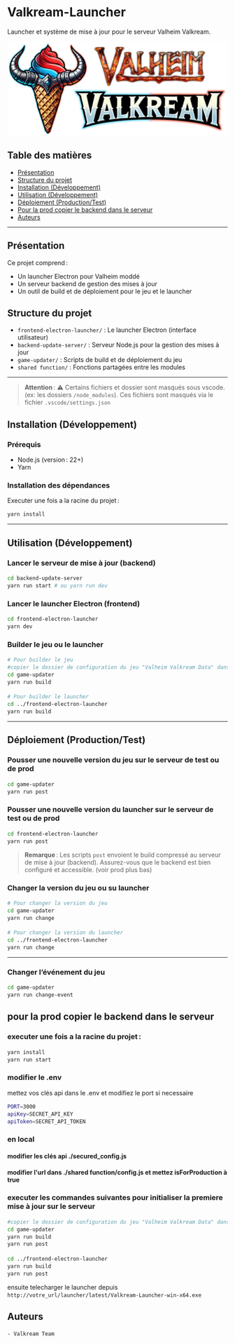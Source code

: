# Valkream-Launcher

Launcher et système de mise à jour pour le serveur Valheim Valkream.

<img src="./frontend-electron-launcher/src/assets/images/icon-with-name.png">

## Table des matières

- [Présentation](#présentation)
- [Structure du projet](#structure-du-projet)
- [Installation (Développement)](#installation-développement)
- [Utilisation (Développement)](#utilisation-développement)
- [Déploiement (Production/Test)](#déploiement-productiontest)
- [Pour la prod copier le backend dans le serveur](#pour-la-prod-copier-le-backend-dans-le-serveur)
- [Auteurs](#auteurs)

---

## Présentation

Ce projet comprend :

- Un launcher Electron pour Valheim moddé
- Un serveur backend de gestion des mises à jour
- Un outil de build et de déploiement pour le jeu et le launcher

## Structure du projet

- `frontend-electron-launcher/` : Le launcher Electron (interface utilisateur)
- `backend-update-server/` : Serveur Node.js pour la gestion des mises à jour
- `game-updater/` : Scripts de build et de déploiement du jeu
- `shared function/` : Fonctions partagées entre les modules

---

> **Attention** : ⚠️ Certains fichiers et dossier sont masqués sous vscode. (ex: les dossiers `/node_modules`). Ces fichiers sont masqués via le fichier `.vscode/settings.json`

## Installation (Développement)

### Prérequis

- Node.js (version : 22+)
- Yarn

### Installation des dépendances

Executer une fois a la racine du projet :

```bash
yarn install
```

---

## Utilisation (Développement)

### Lancer le serveur de mise à jour (backend)

```bash
cd backend-update-server
yarn run start # ou yarn run dev
```

### Lancer le launcher Electron (frontend)

```bash
cd frontend-electron-launcher
yarn dev
```

### Builder le jeu ou le launcher

```bash
# Pour builder le jeu
#copier le dossier de configuration du jeu "Valheim Valkream Data" dans le dossier "./game-updater" puis:
cd game-updater
yarn run build

# Pour builder le launcher
cd ../frontend-electron-launcher
yarn run build
```

---

## Déploiement (Production/Test)

### Pousser une nouvelle version du jeu sur le serveur de test ou de prod

```bash
cd game-updater
yarn run post
```

### Pousser une nouvelle version du launcher sur le serveur de test ou de prod

```bash
cd frontend-electron-launcher
yarn run post
```

> **Remarque** : Les scripts `post` envoient le build compressé au serveur de mise à jour (backend). Assurez-vous que le backend est bien configuré et accessible. (voir prod plus bas)

### Changer la version du jeu ou su launcher

```bash
# Pour changer la version du jeu
cd game-updater
yarn run change

# Pour changer la version du launcher
cd ../frontend-electron-launcher
yarn run change
```

---

### Changer l’événement du jeu

```bash
cd game-updater
yarn run change-event
```

## pour la prod copier le backend dans le serveur

### executer une fois a la racine du projet :

```bash
yarn install
yarn run start
```

### modifier le .env

mettez vos clés api dans le .env et modifiez le port si necessaire

```bash
PORT=3000
apiKey=SECRET_API_KEY
apiToken=SECRET_API_TOKEN
```

### en local

#### modifier les clés api ./secured_config.js

#### modifier l'url dans ./shared function/config.js et mettez isForProduction à true

### executer les commandes suivantes pour initialiser la premiere mise à jour sur le serveur

```bash
#copier le dossier de configuration du jeu "Valheim Valkream Data" dans le dossier "./game-updater" puis :
cd game-updater
yarn run build
yarn run post

cd ../frontend-electron-launcher
yarn run build
yarn run post
```

ensuite telecharger le launcher depuis `http://votre_url/launcher/latest/Valkream-Launcher-win-x64.exe`

## Auteurs

```bash
- Valkream Team
```
